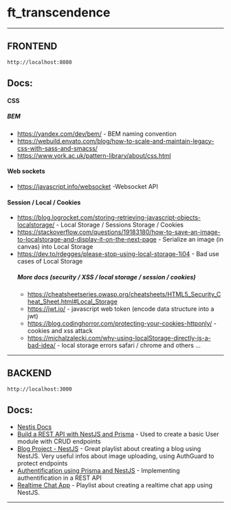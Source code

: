 # ft_transcendence

<hr/>

## FRONTEND 
`http://localhost:8080`

## Docs:

#### CSS 
  ##### BEM
  - https://yandex.com/dev/bem/ - BEM naming convention 
  - https://webuild.envato.com/blog/how-to-scale-and-maintain-legacy-css-with-sass-and-smacss/ 
  - https://www.york.ac.uk/pattern-library/about/css.html 

#### Web sockets
- https://javascript.info/websocket -Websocket API

#### Session / Local / Cookies
- https://blog.logrocket.com/storing-retrieving-javascript-objects-localstorage/ - Local Storage / Sessions Storage / Cookies
- https://stackoverflow.com/questions/19183180/how-to-save-an-image-to-localstorage-and-display-it-on-the-next-page - Serialize an image (in canvas) into Local Storage
- https://dev.to/rdegges/please-stop-using-local-storage-1i04 - Bad use cases of Local Storage 
  ##### More docs (security / XSS / local storage / session / cookies)
  - https://cheatsheetseries.owasp.org/cheatsheets/HTML5_Security_Cheat_Sheet.html#Local_Storage
  - https://jwt.io/ - javascript web token (encode data structure into a jwt)
  - https://blog.codinghorror.com/protecting-your-cookies-httponly/ - cookies and xss attack
  - https://michalzalecki.com/why-using-localStorage-directly-is-a-bad-idea/ - local storage errors safari / chrome and others ...

<hr/>


## BACKEND 
`http://localhost:3000`

## Docs:

- [Nestjs Docs](https://docs.nestjs.com/)
- [Build a REST API with NestJS and Prisma](https://www.youtube.com/watch?v=LMjj1_EK4y8) - Used to create a basic User module with CRUD endpoints
- [Blog Project - NestJS](https://www.youtube.com/playlist?list=PLVfq1luIZbSnytbsm2i8Ocf_hyUHTsqbZ) - Great playlist about creating a blog using NestJS. Very useful infos about image uploading, using AuthGuard to protect endpoints
- [Authentification using Prisma and NestJS](https://www.prisma.io/blog/nestjs-prisma-authentication-7D056s1s0k3l) - Implementing authentification in a REST API
- [Realtime Chat App](https://www.youtube.com/playlist?list=PLVfq1luIZbSkICzoA8EuvTskPEROS68i9) - Playlist about creating a realtime chat app using NestJS.

<hr/>

